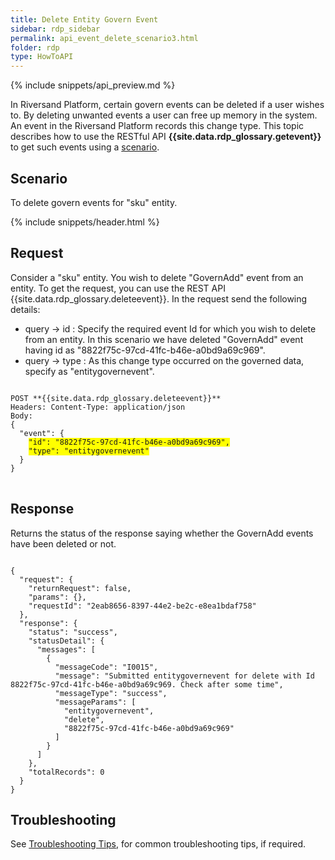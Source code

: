 ```yaml
---
title: Delete Entity Govern Event
sidebar: rdp_sidebar
permalink: api_event_delete_scenario3.html
folder: rdp
type: HowToAPI
---
```


{% include snippets/api_preview.md %}

In Riversand Platform, certain govern events can be deleted if a user wishes to. By deleting unwanted events a user can free up memory in the system. An event in the Riversand Platform records this change type. This topic describes how to use the RESTful API **{{site.data.rdp_glossary.getevent}}** to get such events using a [scenario](#scenario).

## Scenario

To delete govern events for "sku" entity.

{% include snippets/header.html %}

## Request

Consider a "sku" entity. You wish to delete "GovernAdd" event from an entity. To get the request, you can use the REST API {{site.data.rdp_glossary.deleteevent}}. In the request send the following details:

* query -> id : Specify the required event Id for which you wish to delete from an entity. In this scenario we have deleted "GovernAdd" event having id as "8822f75c-97cd-41fc-b46e-a0bd9a69c969".
* query -> type : As this change type occurred on the governed data, specify as "entitygovernevent". 

<pre>
<code>
POST **{{site.data.rdp_glossary.deleteevent}}**
Headers: Content-Type: application/json
Body:
{
  "event": {
    <span style="background-color: #FFFF00">"id": "8822f75c-97cd-41fc-b46e-a0bd9a69c969",</span>
    <span style="background-color: #FFFF00">"type": "entitygovernevent"</span>
  }
}
</code>
</pre> 

## Response

Returns the status of the response saying whether the GovernAdd events have been deleted or not.

<pre><code>
{
  "request": {
    "returnRequest": false,
    "params": {},
    "requestId": "2eab8656-8397-44e2-be2c-e8ea1bdaf758"
  },
  "response": {
    "status": "success",
    "statusDetail": {
      "messages": [
        {
          "messageCode": "I0015",
          "message": "Submitted entitygovernevent for delete with Id 8822f75c-97cd-41fc-b46e-a0bd9a69c969. Check after some time",
          "messageType": "success",
          "messageParams": [
            "entitygovernevent",
            "delete",
            "8822f75c-97cd-41fc-b46e-a0bd9a69c969"
          ]
        }
      ]
    },
    "totalRecords": 0
  }
}
</code></pre>

## Troubleshooting

See [Troubleshooting Tips](api_troubleshooting_tips.html), for common troubleshooting tips, if required.